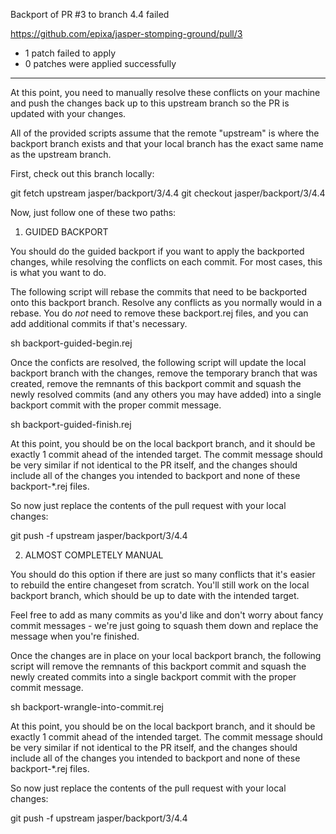 Backport of PR #3 to branch 4.4 failed

https://github.com/epixa/jasper-stomping-ground/pull/3


- 1 patch failed to apply
- 0 patches were applied successfully

-------------------------------------

At this point, you need to manually resolve these conflicts on your machine and
push the changes back up to this upstream branch so the PR is updated with your
changes.

All of the provided scripts assume that the remote "upstream" is where the
backport branch exists and that your local branch has the exact same name as
the upstream branch.

First, check out this branch locally:

  git fetch upstream jasper/backport/3/4.4
  git checkout jasper/backport/3/4.4

Now, just follow one of these two paths:


1. GUIDED BACKPORT

You should do the guided backport if you want to apply the backported changes,
while resolving the conflicts on each commit. For most cases, this is what you
want to do.

The following script will rebase the commits that need to be backported onto
this backport branch. Resolve any conflicts as you normally would in a rebase.
You do *not* need to remove these backport.rej files, and you can add
additional commits if that's necessary.

  sh backport-guided-begin.rej

Once the conficts are resolved, the following script will update the local
backport branch with the changes, remove the temporary branch that was created,
remove the remnants of this backport commit and squash the newly resolved
commits (and any others you may have added) into a single backport commit with
the proper commit message.

  sh backport-guided-finish.rej

At this point, you should be on the local backport branch, and it should be
exactly 1 commit ahead of the intended target. The commit message should be
very similar if not identical to the PR itself, and the changes should include
all of the changes you intended to backport and none of these backport-*.rej
files.

So now just replace the contents of the pull request with your local changes:

  git push -f upstream jasper/backport/3/4.4


2. ALMOST COMPLETELY MANUAL

You should do this option if there are just so many conflicts that it's easier
to rebuild the entire changeset from scratch. You'll still work on the local
backport branch, which should be up to date with the intended target.

Feel free to add as many commits as you'd like and don't worry about fancy
commit messages - we're just going to squash them down and replace the message
when you're finished.

Once the changes are in place on your local backport branch, the following
script will remove the remnants of this backport commit and squash the newly
created commits into a single backport commit with the proper commit message.

  sh backport-wrangle-into-commit.rej

At this point, you should be on the local backport branch, and it should be
exactly 1 commit ahead of the intended target. The commit message should be
very similar if not identical to the PR itself, and the changes should include
all of the changes you intended to backport and none of these backport-*.rej
files.

So now just replace the contents of the pull request with your local changes:

  git push -f upstream jasper/backport/3/4.4
